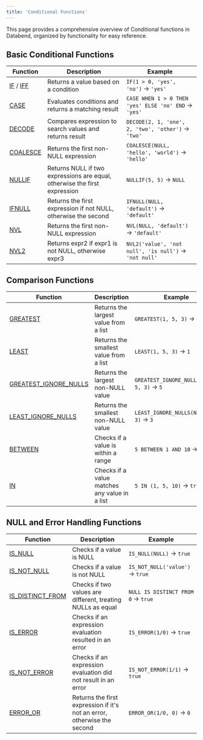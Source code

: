 ```yaml
---
title: 'Conditional Functions'
---
```


This page provides a comprehensive overview of Conditional functions in Databend, organized by functionality for easy reference.

## Basic Conditional Functions

| Function | Description | Example |
|----------|-------------|---------|
| [IF](if.md) / [IFF](iff.md) | Returns a value based on a condition | `IF(1 > 0, 'yes', 'no')` → `'yes'` |
| [CASE](case.md) | Evaluates conditions and returns a matching result | `CASE WHEN 1 > 0 THEN 'yes' ELSE 'no' END` → `'yes'` |
| [DECODE](decode.md) | Compares expression to search values and returns result | `DECODE(2, 1, 'one', 2, 'two', 'other')` → `'two'` |
| [COALESCE](coalesce.md) | Returns the first non-NULL expression | `COALESCE(NULL, 'hello', 'world')` → `'hello'` |
| [NULLIF](nullif.md) | Returns NULL if two expressions are equal, otherwise the first expression | `NULLIF(5, 5)` → `NULL` |
| [IFNULL](ifnull.md) | Returns the first expression if not NULL, otherwise the second | `IFNULL(NULL, 'default')` → `'default'` |
| [NVL](nvl.md) | Returns the first non-NULL expression | `NVL(NULL, 'default')` → `'default'` |
| [NVL2](nvl2.md) | Returns expr2 if expr1 is not NULL, otherwise expr3 | `NVL2('value', 'not null', 'is null')` → `'not null'` |

## Comparison Functions

| Function | Description | Example |
|----------|-------------|---------|
| [GREATEST](greatest.md) | Returns the largest value from a list | `GREATEST(1, 5, 3)` → `5` |
| [LEAST](least.md) | Returns the smallest value from a list | `LEAST(1, 5, 3)` → `1` |
| [GREATEST_IGNORE_NULLS](greatest-ignore-nulls.md) | Returns the largest non-NULL value | `GREATEST_IGNORE_NULLS(NULL, 5, 3)` → `5` |
| [LEAST_IGNORE_NULLS](least-ignore-nulls.md) | Returns the smallest non-NULL value | `LEAST_IGNORE_NULLS(NULL, 5, 3)` → `3` |
| [BETWEEN](between.md) | Checks if a value is within a range | `5 BETWEEN 1 AND 10` → `true` |
| [IN](in.md) | Checks if a value matches any value in a list | `5 IN (1, 5, 10)` → `true` |

## NULL and Error Handling Functions

| Function | Description | Example |
|----------|-------------|---------|
| [IS_NULL](is-null.md) | Checks if a value is NULL | `IS_NULL(NULL)` → `true` |
| [IS_NOT_NULL](is-not-null.md) | Checks if a value is not NULL | `IS_NOT_NULL('value')` → `true` |
| [IS_DISTINCT_FROM](is-distinct-from.md) | Checks if two values are different, treating NULLs as equal | `NULL IS DISTINCT FROM 0` → `true` |
| [IS_ERROR](is-error.md) | Checks if an expression evaluation resulted in an error | `IS_ERROR(1/0)` → `true` |
| [IS_NOT_ERROR](is-not-error.md) | Checks if an expression evaluation did not result in an error | `IS_NOT_ERROR(1/1)` → `true` |
| [ERROR_OR](error-or.md) | Returns the first expression if it's not an error, otherwise the second | `ERROR_OR(1/0, 0)` → `0` |
